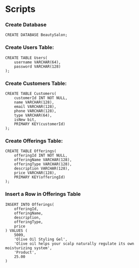 # Scripts

### Create Database
`CREATE DATABASE BeautySalon;`

### Create Users Table:
```
CREATE TABLE Users(
  	username VARCHAR(64),
  	password VARCHAR(128)
);
```

### Create Customers Table:
```
CREATE TABLE Customers(
	customerId INT NOT NULL,
  	name VARCHAR(128),
  	email VARCHAR(128),
	phone VARCHAR(128),
	type VARCHAR(64),
	isNew bit,
	PRIMARY KEY(customerId)
);
```

### Create Offerings Table:
```
CREATE TABLE Offerings(
	offeringId INT NOT NULL,
  	offeringName VARCHAR(128),
  	offeringType VARCHAR(128),
	description VARCHAR(128),
	price VARCHAR(128),
	PRIMARY KEY(offeringId)
);
```

### Insert a Row in Offerings Table
```
INSERT INTO Offerings(
    offeringId, 
    offeringName, 
    description, 
    offeringType, 
    price
) VALUES (
    5009, 
    'Olive Oil Styling Gel', 
    'Olive oil helps your scalp naturally regulate its own moisturizing system', 
    'Product', 
    25.00
)
```